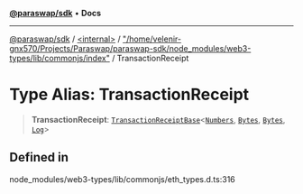 [**@paraswap/sdk**](../../../../README.md) • **Docs**

***

[@paraswap/sdk](../../../../globals.md) / [\<internal\>](../../../README.md) / ["/home/velenir-gnx570/Projects/Paraswap/paraswap-sdk/node\_modules/web3-types/lib/commonjs/index"](../README.md) / TransactionReceipt

# Type Alias: TransactionReceipt

> **TransactionReceipt**: [`TransactionReceiptBase`](../interfaces/TransactionReceiptBase.md)\<[`Numbers`](../../../type-aliases/Numbers.md), [`Bytes`](../../../type-aliases/Bytes.md), [`Bytes`](../../../type-aliases/Bytes.md), [`Log`](../interfaces/Log.md)\>

## Defined in

node\_modules/web3-types/lib/commonjs/eth\_types.d.ts:316
